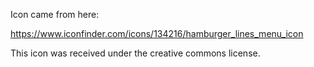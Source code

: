 Icon came from here:

https://www.iconfinder.com/icons/134216/hamburger_lines_menu_icon

This icon was received under the creative commons license.
